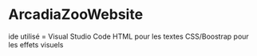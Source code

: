 # ArcadiaZooWebsite
ide utilisé = Visual Studio Code
HTML pour les textes 
CSS/Boostrap pour les effets visuels 
